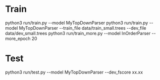 # Train 
python3 run/train.py --model MyTopDownParser
python3 run/train.py --model MyTopDownParser --train_file data/train_small.trees --dev_file data/dev_small.trees
python3 run/train_more.py --model InOrderParser --more_epoch 20

# Test
python3 run/test.py --model MyTopDownParser --dev_fscore xx.xx

